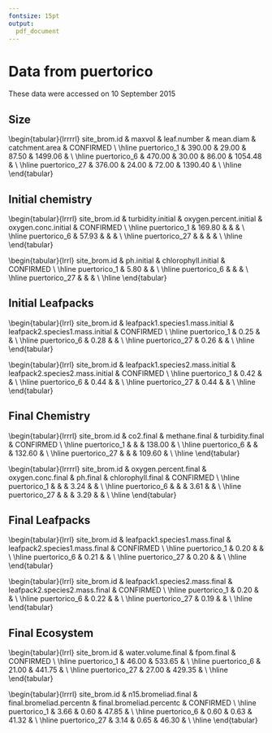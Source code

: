 ```yaml
---
fontsize: 15pt
output:
  pdf_document
---
```



# Data from puertorico

These data were accessed on 10 September 2015

## Size

\begin{tabular}{lrrrrl}
 site\_brom.id & maxvol & leaf.number & mean.diam & catchment.area & CONFIRMED \\ 
  \hline puertorico\_1 & 390.00 & 29.00 & 87.50 & 1499.06 &      \\ 
   \hline
puertorico\_6 & 470.00 & 30.00 & 86.00 & 1054.48 &      \\ 
   \hline
puertorico\_27 & 376.00 & 24.00 & 72.00 & 1390.40 &      \\ 
   \hline
\end{tabular}


## Initial chemistry

\begin{tabular}{lrrrl}
 site\_brom.id & turbidity.initial & oxygen.percent.initial & oxygen.conc.initial & CONFIRMED \\ 
  \hline puertorico\_1 & 169.80 &  &  &      \\ 
   \hline
puertorico\_6 & 57.93 &  &  &      \\ 
   \hline
puertorico\_27 &  &  &  &      \\ 
   \hline
\end{tabular}


\begin{tabular}{lrrl}
 site\_brom.id & ph.initial & chlorophyll.initial & CONFIRMED \\ 
  \hline puertorico\_1 & 5.80 &  &      \\ 
   \hline
puertorico\_6 &  &  &      \\ 
   \hline
puertorico\_27 &  &  &      \\ 
   \hline
\end{tabular}

## Initial Leafpacks
\begin{tabular}{lrrl}
 site\_brom.id & leafpack1.species1.mass.initial & leafpack2.species1.mass.initial & CONFIRMED \\ 
  \hline puertorico\_1 & 0.25 &  &      \\ 
   \hline
puertorico\_6 & 0.28 &  &      \\ 
   \hline
puertorico\_27 & 0.26 &  &      \\ 
   \hline
\end{tabular}

\begin{tabular}{lrrl}
 site\_brom.id & leafpack1.species2.mass.initial & leafpack2.species2.mass.initial & CONFIRMED \\ 
  \hline puertorico\_1 & 0.42 &  &      \\ 
   \hline
puertorico\_6 & 0.44 &  &      \\ 
   \hline
puertorico\_27 & 0.44 &  &      \\ 
   \hline
\end{tabular}

## Final Chemistry
\begin{tabular}{lrrrl}
 site\_brom.id & co2.final & methane.final & turbidity.final & CONFIRMED \\ 
  \hline puertorico\_1 &  &  & 138.00 &      \\ 
   \hline
puertorico\_6 &  &  & 132.60 &      \\ 
   \hline
puertorico\_27 &  &  & 109.60 &      \\ 
   \hline
\end{tabular}


\begin{tabular}{lrrrrl}
 site\_brom.id & oxygen.percent.final & oxygen.conc.final & ph.final & chlorophyll.final & CONFIRMED \\ 
  \hline puertorico\_1 &  &  & 3.24 &  &      \\ 
   \hline
puertorico\_6 &  &  & 3.61 &  &      \\ 
   \hline
puertorico\_27 &  &  & 3.29 &  &      \\ 
   \hline
\end{tabular}

## Final Leafpacks
\begin{tabular}{lrrl}
 site\_brom.id & leafpack1.species1.mass.final & leafpack2.species1.mass.final & CONFIRMED \\ 
  \hline puertorico\_1 & 0.20 &  &      \\ 
   \hline
puertorico\_6 & 0.21 &  &      \\ 
   \hline
puertorico\_27 & 0.20 &  &      \\ 
   \hline
\end{tabular}

\begin{tabular}{lrrl}
 site\_brom.id & leafpack1.species2.mass.final & leafpack2.species2.mass.final & CONFIRMED \\ 
  \hline puertorico\_1 & 0.20 &  &      \\ 
   \hline
puertorico\_6 & 0.22 &  &      \\ 
   \hline
puertorico\_27 & 0.19 &  &      \\ 
   \hline
\end{tabular}

## Final Ecosystem
\begin{tabular}{lrrl}
 site\_brom.id & water.volume.final & fpom.final & CONFIRMED \\ 
  \hline puertorico\_1 & 46.00 & 533.65 &      \\ 
   \hline
puertorico\_6 & 21.00 & 441.75 &      \\ 
   \hline
puertorico\_27 & 27.00 & 429.35 &      \\ 
   \hline
\end{tabular}

\begin{tabular}{lrrrl}
 site\_brom.id & n15.bromeliad.final & final.bromeliad.percentn & final.bromeliad.percentc & CONFIRMED \\ 
  \hline puertorico\_1 & 3.66 & 0.60 & 47.85 &      \\ 
   \hline
puertorico\_6 & 0.60 & 0.63 & 41.32 &      \\ 
   \hline
puertorico\_27 & 3.14 & 0.65 & 46.30 &      \\ 
   \hline
\end{tabular}
